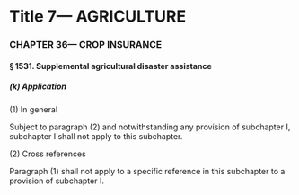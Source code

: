 
# Title 7— AGRICULTURE
### CHAPTER 36— CROP INSURANCE
#### § 1531. Supplemental agricultural disaster assistance
##### (k) Application

(1) In general

Subject to paragraph (2) and notwithstanding any provision of subchapter I, subchapter I shall not apply to this subchapter.

(2) Cross references

Paragraph (1) shall not apply to a specific reference in this subchapter to a provision of subchapter I.
